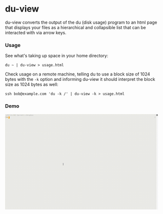 # du-view

du-view converts the output of the du (disk usage) program to an html page that displays your files as a hierarchical and collapsible list that can be interacted with via arrow keys.

### Usage

See what's taking up space in your home directory:
```
du ~ | du-view > usage.html
```




Check usage on a remote machine, telling du to use a block size of 1024 bytes with the `-k` option and informing du-view it should interpret the block size as 1024 bytes as well:
```
ssh bob@example.com 'du -k /' | du-view -k > usage.html
```

### Demo

![demo](demo/demo.gif)
